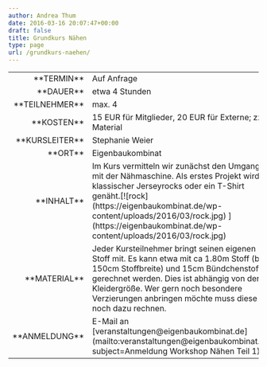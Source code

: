 ```yaml
---
author: Andrea Thum
date: 2016-03-16 20:07:47+00:00
draft: false
title: Grundkurs Nähen
type: page
url: /grundkurs-naehen/
---
```


<table >
<tbody >
<tr >

<td style="width: 20%; text-align: right;" >**TERMIN**
</td>

<td style="text-align: left;" >Auf Anfrage

</td>
</tr>
<tr >

<td style="width: 20%; text-align: right;" >**DAUER**
</td>

<td style="text-align: left;" >etwa 4 Stunden
</td>
</tr>
<tr >

<td style="width: 20%; text-align: right;" >**TEILNEHMER**
</td>

<td style="text-align: left;" >max. 4
</td>
</tr>
<tr >

<td style="width: 20%; text-align: right;" >**KOSTEN**
</td>

<td style="text-align: left;" >15 EUR für Mitglieder, 20 EUR für Externe; zzgl. Material
</td>
</tr>
<tr >

<td style="width: 20%; text-align: right;" >**KURSLEITER**
</td>

<td style="text-align: left;" >Stephanie Weier
</td>
</tr>
<tr >

<td style="width: 20%; text-align: right;" >**ORT**
</td>

<td style="text-align: left;" >Eigenbaukombinat
</td>
</tr>
<tr >

<td style="width: 20%; text-align: right;" >**INHALT**
</td>

<td style="text-align: left;" >Im Kurs vermitteln wir zunächst den Umgang mit der
Nähmaschine. Als erstes Projekt wird ein klassischer Jerseyrocks oder ein T-Shirt genäht.[![rock](https://eigenbaukombinat.de/wp-content/uploads/2016/03/rock.jpg)
](https://eigenbaukombinat.de/wp-content/uploads/2016/03/rock.jpg)
</td>
</tr>
<tr >

<td style="width: 20%; text-align: right;" >**MATERIAL**
</td>

<td style="text-align: left;" >Jeder Kursteilnehmer bringt seinen eigenen Stoff mit. Es
kann etwa mit ca 1.80m Stoff (bei 150cm Stoffbreite)
und 15cm Bündchenstoff gerechnet werden. Dies ist
abhängig von der Kleidergröße. Wer gern noch
besondere Verzierungen anbringen möchte muss diese
noch dazu rechnen.
</td>
</tr>
<tr >

<td style="width: 20%; text-align: right;" >**ANMELDUNG**
</td>

<td style="text-align: left;" >E-Mail an [veranstaltungen@eigenbaukombinat.de](mailto:veranstaltungen@eigenbaukombinat.de?subject=Anmeldung Workshop Nähen Teil 1)
</td>
</tr>
</tbody>
</table>
